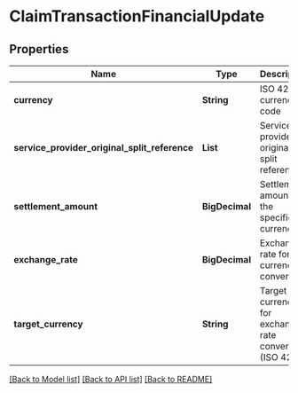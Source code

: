 # ClaimTransactionFinancialUpdate
## Properties

| Name | Type | Description | Notes |
|------------ | ------------- | ------------- | -------------|
| **currency** | **String** | ISO 4217 currency code | [default to null] |
| **service\_provider\_original\_split\_reference** | **List** | Service provider original split references | [optional] [default to null] |
| **settlement\_amount** | **BigDecimal** | Settlement amount in the specified currency | [optional] [default to null] |
| **exchange\_rate** | **BigDecimal** | Exchange rate for currency conversion | [optional] [default to null] |
| **target\_currency** | **String** | Target currency for exchange rate conversion (ISO 4217) | [optional] [default to null] |

[[Back to Model list]](../README.md#documentation-for-models) [[Back to API list]](../README.md#documentation-for-api-endpoints) [[Back to README]](../README.md)

